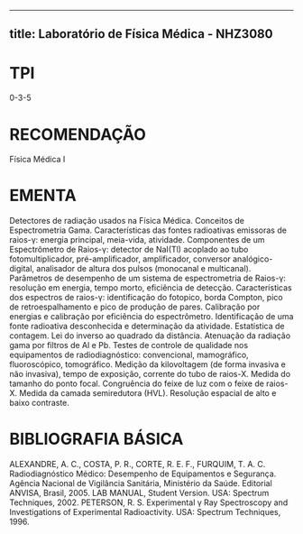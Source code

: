 
---
title: Laboratório de Física Médica - NHZ3080 
---

# TPI

0-3-5

# RECOMENDAÇÃO

Física Médica I

# EMENTA

Detectores de radiação usados na Física Médica. Conceitos de Espectrometria Gama. Características das fontes radioativas emissoras de raios-γ: energia principal, meia-vida, atividade. Componentes de um Espectrômetro de Raios-γ: detector de NaI(Tl) acoplado ao tubo fotomultiplicador, pré-amplificador, amplificador, conversor analógico-digital, analisador de altura dos pulsos (monocanal e multicanal). Parâmetros de desempenho de um sistema de espectrometria de Raios-γ: resolução em energia, tempo morto, eficiência de detecção. Características dos espectros de raios-γ: identificação do fotopico, borda Compton, pico de retroespalhamento e pico de produção de pares. Calibração por energias e calibração por eficiência do espectrômetro. Identificação de uma fonte radioativa desconhecida e determinação da atividade. Estatística de contagem. Lei do inverso ao quadrado da distância. Atenuação da radiação gama por filtros de Al e Pb. Testes de controle de qualidade nos equipamentos de radiodiagnóstico: convencional, mamográfico, fluoroscópico, tomográfico. Medição da kilovoltagem (de forma invasiva e não invasiva), tempo de exposição, corrente do tubo de raios-X. Medida do tamanho do ponto focal. Congruência do feixe de luz com o feixe de raios-X. Medida da camada semiredutora (HVL). Resolução espacial de alto e baixo contraste.

# BIBLIOGRAFIA BÁSICA

ALEXANDRE, A. C., COSTA, P. R., CORTE, R. E. F., FURQUIM, T. A. C. Radiodiagnóstico Médico: Desempenho de Equipamentos e Segurança. Agência Nacional de Vigilância Sanitária, Ministério da Saúde. Editorial ANVISA, Brasil, 2005.
LAB MANUAL, Student Version. USA: Spectrum Techniques, 2002.
PETERSON, R. S. Experimental γ Ray Spectroscopy and Investigations of Experimental Radioactivity. USA: Spectrum Techniques, 1996.
        